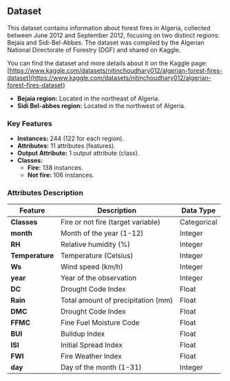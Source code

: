 
## Dataset

This dataset contains information about forest fires in Algeria, collected between June 2012 and September 2012, focusing on two distinct regions: Bejaia and Sidi-Bel-Abbes. The dataset was compiled by the Algerian National Directorate of Forestry (DGF) and shared on Kaggle. 

You can find the dataset and more details about it on the Kaggle page: [https://www.kaggle.com/datasets/nitinchoudhary012/algerian-forest-fires-dataset](https://www.kaggle.com/datasets/nitinchoudhary012/algerian-forest-fires-dataset) 

* **Bejaia region:** Located in the northeast of Algeria.
* **Sidi Bel-abbes region:** Located in the northwest of Algeria.

### Key Features

* **Instances:** 244 (122 for each region).
* **Attributes:** 11 attributes (features).
* **Output Attribute:** 1 output attribute (class).
* **Classes:**
    * **Fire:** 138 instances.
    * **Not fire:** 106 instances.

### Attributes Description

| Feature           | Description                                          | Data Type |
|--------------------|---------------------------------------------------|-----------|
| **Classes**        | Fire or not fire (target variable)                 | Categorical |
| **month**         | Month of the year (1-12)                            | Integer   |
| **RH**            | Relative humidity (%)                               | Integer   |
| **Temperature**    | Temperature (Celsius)                               | Integer   |
| **Ws**            | Wind speed (km/h)                                   | Integer   |
| **year**          | Year of the observation                              | Integer   |
| **DC**            | Drought Code Index                                    | Float     |
| **Rain**          | Total amount of precipitation (mm)                   | Float     |
| **DMC**           | Drought Code Index                                    | Float     |
| **FFMC**          | Fine Fuel Moisture Code                              | Float     |
| **BUI**           | Buildup Index                                       | Float     |
| **ISI**           | Initial Spread Index                                | Float     |
| **FWI**           | Fire Weather Index                                   | Float     |
| **day**           | Day of the month (1-31)                             | Integer   |
